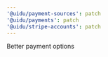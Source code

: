 ```yaml
---
'@uidu/payment-sources': patch
'@uidu/payments': patch
'@uidu/stripe-accounts': patch
---
```


Better payment options

